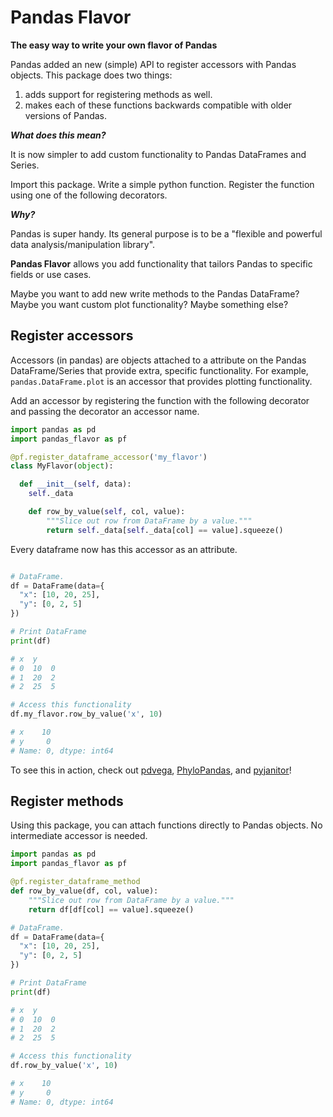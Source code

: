 # Pandas Flavor
**The easy way to write your own flavor of Pandas**

Pandas added an new (simple) API to register accessors with Pandas objects.
This package does two things:
1. adds support for registering methods as well.
2. makes each of these functions backwards compatible with older versions of Pandas.

***What does this mean?***

It is now simpler to add custom functionality to Pandas DataFrames and Series.

Import this package. Write a simple python function. Register the function using one of the following decorators.

***Why?***

Pandas is super handy. Its general purpose is to be a "flexible and powerful data analysis/manipulation library".

**Pandas Flavor** allows you add functionality that tailors Pandas to specific fields or use cases.

Maybe you want to add new write methods to the Pandas DataFrame? Maybe you want custom plot functionality? Maybe something else?

## Register accessors

Accessors (in pandas) are objects attached to a attribute on the Pandas DataFrame/Series
that provide extra, specific functionality. For example, `pandas.DataFrame.plot` is an
accessor that provides plotting functionality.

Add an accessor by registering the function with the following decorator
and passing the decorator an accessor name.

```python
import pandas as pd
import pandas_flavor as pf

@pf.register_dataframe_accessor('my_flavor')
class MyFlavor(object):

  def __init__(self, data):
    self._data

    def row_by_value(self, col, value):
        """Slice out row from DataFrame by a value."""
        return self._data[self._data[col] == value].squeeze()

```

Every dataframe now has this accessor as an attribute.
```python

# DataFrame.
df = DataFrame(data={
  "x": [10, 20, 25],
  "y": [0, 2, 5]
})

# Print DataFrame
print(df)

# x  y
# 0  10  0
# 1  20  2
# 2  25  5

# Access this functionality
df.my_flavor.row_by_value('x', 10)

# x    10
# y     0
# Name: 0, dtype: int64
```

To see this in action, check out [pdvega](https://github.com/jakevdp/pdvega),
[PhyloPandas](https://github.com/Zsailer/phylopandas), and [pyjanitor](https://github.com/ericmjl/pyjanitor)!


## Register methods

Using this package, you can attach functions directly to Pandas objects. No
intermediate accessor is needed.

```python
import pandas as pd
import pandas_flavor as pf

@pf.register_dataframe_method
def row_by_value(df, col, value):
    """Slice out row from DataFrame by a value."""
    return df[df[col] == value].squeeze()

```

```python
# DataFrame.
df = DataFrame(data={
  "x": [10, 20, 25],
  "y": [0, 2, 5]
})

# Print DataFrame
print(df)

# x  y
# 0  10  0
# 1  20  2
# 2  25  5

# Access this functionality
df.row_by_value('x', 10)

# x    10
# y     0
# Name: 0, dtype: int64
```
